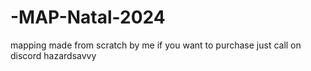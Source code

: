 # -MAP-Natal-2024
mapping made from scratch by me if you want to purchase just call on discord hazardsavvy
